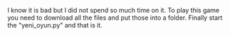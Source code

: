 I know it is bad but I did not spend so much time on it. To play this game you need to download all the files and put those into a folder. Finally start the "yeni_oyun.py" and that is it.
